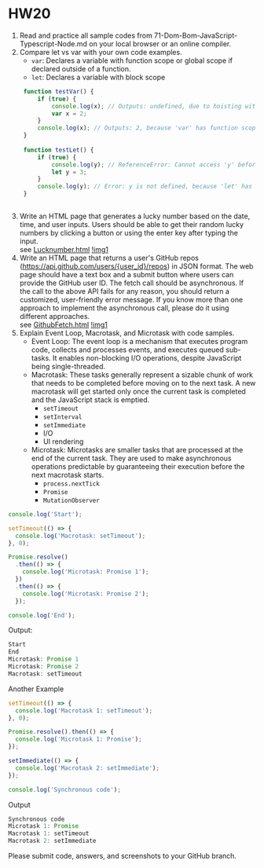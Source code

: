 # HW20

1. Read and practice all sample codes from 71-Dom-Bom-JavaScript-Typescript-Node.md on your local browser or an online compiler.
2. Compare let vs var with your own code examples.
   - `var`: Declares a variable with function scope or global scope if declared outside of a function.
   - `let`: Declares a variable with block scope
   ```javascript
    function testVar() {
        if (true) {
            console.log(x); // Outputs: undefined, due to hoisting with 'var'
            var x = 2;
        }
        console.log(x); // Outputs: 2, because 'var' has function scope and is accessible throughout the function
    }
    
    function testLet() {
        if (true) {
            console.log(y); // ReferenceError: Cannot access 'y' before initialization
            let y = 3;
        }
        console.log(y); // Error: y is not defined, because 'let' has block scope and is only accessible within the if block
    }
    
    ```
3. Write an HTML page that generates a lucky number based on the date, time, and user inputs. Users should be able to get their random lucky numbers by clicking a button or using the enter key after typing the input.  
   see [Lucknumber.html](../Coding/JavaScript/Lucknumber.html)
   [!img1](hw71_img1.png)
4. Write an HTML page that returns a user's GitHub repos (https://api.github.com/users/{user_id}/repos) in JSON format. The web page should have a text box and a submit button where users can provide the GitHub user ID. The fetch call should be asynchronous. If the call to the above API fails for any reason, you should return a customized, user-friendly error message. If you know more than one approach to implement the asynchronous call, please do it using different approaches.  
   see [GithubFetch.html](../Coding/JavaScript/GithubFetch.html)
   [!img1](hw71_img2.png)
5. Explain Event Loop, Macrotask, and Microtask with code samples.
   - Event Loop: The event loop is a mechanism that executes program code, collects and processes events, and executes queued sub-tasks. It enables non-blocking I/O operations, despite JavaScript being single-threaded.
   - Macrotask: These tasks generally represent a sizable chunk of work that needs to be completed before moving on to the next task. A new macrotask will get started only once the current task is completed and the JavaScript stack is emptied.
     - `setTimeout`
     - `setInterval`
     - `setImmediate`
     - I/O
     - UI rendering
   - Microtask: Microtasks are smaller tasks that are processed at the end of the current task. They are used to make asynchronous operations predictable by guaranteeing their execution before the next macrotask starts.
     - `process.nextTick`
     - `Promise`
     - `MutationObserver`
```javascript
console.log('Start');

setTimeout(() => {
  console.log('Macrotask: setTimeout');
}, 0);

Promise.resolve()
  .then(() => {
    console.log('Microtask: Promise 1');
  })
  .then(() => {
    console.log('Microtask: Promise 2');
  });

console.log('End');
```   
Output: 
```javascript
Start
End
Microtask: Promise 1
Microtask: Promise 2
Macrotask: setTimeout
```

Another Example
```javascript
setTimeout(() => {
  console.log('Macrotask 1: setTimeout');
}, 0);

Promise.resolve().then(() => {
  console.log('Microtask 1: Promise');
});

setImmediate(() => {
  console.log('Macrotask 2: setImmediate');
});

console.log('Synchronous code');
```
Output
```javascript
Synchronous code
Microtask 1: Promise
Macrotask 1: setTimeout
Macrotask 2: setImmediate
```

   Please submit code, answers, and screenshots to your GitHub branch.